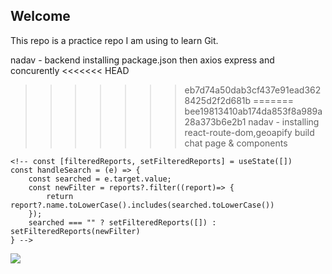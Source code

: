 Welcome
-------------------------------
This repo is a practice repo I am using to learn Git.

nadav - backend installing package.json then axios express and concurently
<<<<<<< HEAD
>>>>>>> eb7d74a50dab3cf437e91ead3628425d2f2d681b
=======
>>>>>>> bee19813410ab174da853f8a989a28a373b6e2b1
nadav - installing react-route-dom,geoapify build chat page & components

<!-- const CurrentLocation = () => {
    const lat = 31.8952532;
    const lng = 34.8105616;
    const myAPIKey = "cb3099bb7a604bb0b86052dbe0ad8b65";
    const reverseGeocodingUrl = `https://api.geoapify.com/v1/geocode/reverse?lat=${lat}&lon=${lng}&apiKey=${myAPIKey}`;

    fetch(reverseGeocodingUrl).then(result => result.json())
      .then(featureCollection => {
        console.log(featureCollection);
      });
    return(
        <>
        </>
    )
}

export default CurrentLocation; -->
<!-- ///////////// -->
<!-- import React, { useState } from 'react'
import { GeoapifyGeocoderAutocomplete, GeoapifyContext } from '@geoapify/react-geocoder-autocomplete'
// import '@geoapify/geocoder-autocomplete/styles/minimal.css'

const AutocompleteLocation = () => {
    const [location, setLocation] = useState("");

    function onPlaceSelect(value) {
      console.log(value);
    }
  // properties.city/country/lat/lon
    function onSuggectionChange(value) {
      console.log(value);
    }

  return <GeoapifyContext apiKey="cb3099bb7a604bb0b86052dbe0ad8b65">
<GeoapifyGeocoderAutocomplete 
  placeholder="Enter address here"
  placeSelect={onPlaceSelect}
  suggestionsChange={onSuggectionChange}
/>
</GeoapifyContext>

}

export default AutocompleteLocation; -->

<!-- ////////////// -->
<!-- SearchBar -->
    <!-- const [filteredReports, setFilteredReports] = useState([])
    const handleSearch = (e) => {
        const searched = e.target.value;
        const newFilter = reports?.filter((report)=> {
            return report?.name.toLowerCase().includes(searched.toLowerCase())
        });
        searched === "" ? setFilteredReports([]) : setFilteredReports(newFilter)
    } -->
<img src="https://i.ibb.co/QKjmKsM/changepassword.png"/>

<!-- 
import logo from "./logo.svg";
import "./App.css";
import { useState } from 'react';
import Chat from './pages/Chat';
import axios from "axios"

function App() {
  const [imgSelect, setImgSelect] = useState(null);
  const [videoSelect, setVideoSelect] = useState(null);
  const [imgLink, setimgLink] = useState(null);
  const [videoLink, setvideoLink] = useState(null);

  const imgFileSelectHandler = event => {
    setImgSelect(event.target.files[0]);
  }

  const videoFileSelectHandler = event => {
    setVideoSelect(event.target.files[0]);
  }

  const imgFileUploadHandler = () => {
    const formData = new FormData()
    formData.append("file", imgSelect)
    formData.append("upload_preset", "mycity")

    axios.post("https://api.cloudinary.com/v1_1/ballerscourt/image/upload", formData)
      .then(res =>  setimgLink(res.data.url))
  }

  const videoFileUploadHandler = () => {
    const formData = new FormData()
    formData.append("file", videoSelect)
    formData.append("upload_preset", "mycity")

    axios.post("https://api.cloudinary.com/v1_1/ballerscourt/video/upload", formData)
      .then(res => setvideoLink(res.data.url))
  }
  console.log(imgLink);
  console.log(videoLink);

  return (
    <div className="App">
      <div className='nav'>
        <form onSubmit={(e)=>{
          e.preventDefault()
          imgFileUploadHandler()
        }}>
          <label htmlFor='img'>Image</label>
          <input id='img' style={{display:"none"}} accept='.png,.jpeg,.jpg' type="file" onChange={imgFileSelectHandler} />
          <button type='submit'>upload</button>
        </form>
        <form onSubmit={(e)=>{
          e.preventDefault()
          videoFileUploadHandler()
        }}>
          <label htmlFor='video'>Video</label>
          <input id='video' style={{display:"none"}} accept='.mp4' type="file" onChange={videoFileSelectHandler} />
          <button type="submit">submit</button>
        </form>
        {imgLink ? <img src={imgLink}/> : ""}
        {videoLink ? <video src={videoLink} type="videos/ogg" controls style={{position:"absolute",zIndex:"3"}}></video> : ""}
        
      </div>
      <Chat />
    </div>
  );
}

export default App; -->
